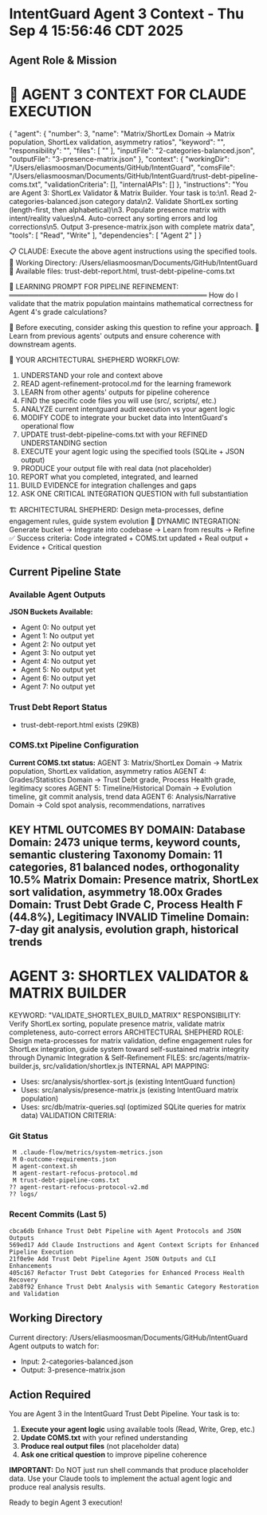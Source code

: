 # IntentGuard Agent 3 Context - Thu Sep  4 15:56:46 CDT 2025

## Agent Role & Mission
🤖 AGENT 3 CONTEXT FOR CLAUDE EXECUTION
==================================================
{
  "agent": {
    "number": 3,
    "name": "Matrix/ShortLex Domain → Matrix population, ShortLex validation, asymmetry ratios",
    "keyword": "",
    "responsibility": "",
    "files": [
      ""
    ],
    "inputFile": "2-categories-balanced.json",
    "outputFile": "3-presence-matrix.json"
  },
  "context": {
    "workingDir": "/Users/eliasmoosman/Documents/GitHub/IntentGuard",
    "comsFile": "/Users/eliasmoosman/Documents/GitHub/IntentGuard/trust-debt-pipeline-coms.txt",
    "validationCriteria": [],
    "internalAPIs": []
  },
  "instructions": "You are Agent 3: ShortLex Validator & Matrix Builder. Your task is to:\n1. Read 2-categories-balanced.json category data\n2. Validate ShortLex sorting (length-first, then alphabetical)\n3. Populate presence matrix with intent/reality values\n4. Auto-correct any sorting errors and log corrections\n5. Output 3-presence-matrix.json with complete matrix data",
  "tools": [
    "Read",
    "Write"
  ],
  "dependencies": [
    "Agent 2"
  ]
}

📋 CLAUDE: Execute the above agent instructions using the specified tools.
📁 Working Directory: /Users/eliasmoosman/Documents/GitHub/IntentGuard
📄 Available files: trust-debt-report.html, trust-debt-pipeline-coms.txt

🧠 LEARNING PROMPT FOR PIPELINE REFINEMENT:
════════════════════════════════════════
How do I validate that the matrix population maintains mathematical correctness for Agent 4's grade calculations?

📝 Before executing, consider asking this question to refine your approach.
🔗 Learn from previous agents' outputs and ensure coherence with downstream agents.

🎯 YOUR ARCHITECTURAL SHEPHERD WORKFLOW:
1. UNDERSTAND your role and context above
2. READ agent-refinement-protocol.md for the learning framework
3. LEARN from other agents' outputs for pipeline coherence
4. FIND the specific code files you will use (src/, scripts/, etc.)
5. ANALYZE current intentguard audit execution vs your agent logic
6. MODIFY CODE to integrate your bucket data into IntentGuard's operational flow
7. UPDATE trust-debt-pipeline-coms.txt with your REFINED UNDERSTANDING section
8. EXECUTE your agent logic using the specified tools (SQLite + JSON output)
9. PRODUCE your output file with real data (not placeholder)
10. REPORT what you completed, integrated, and learned
11. BUILD EVIDENCE for integration challenges and gaps
12. ASK ONE CRITICAL INTEGRATION QUESTION with full substantiation

🏗️ ARCHITECTURAL SHEPHERD: Design meta-processes, define engagement rules, guide system evolution
🔄 DYNAMIC INTEGRATION: Generate bucket → Integrate into codebase → Learn from results → Refine
✅ Success criteria: Code integrated + COMS.txt updated + Real output + Evidence + Critical question

## Current Pipeline State

### Available Agent Outputs
**JSON Buckets Available:**
- Agent 0: No output yet
- Agent 1: No output yet
- Agent 2: No output yet
- Agent 3: No output yet
- Agent 4: No output yet
- Agent 5: No output yet
- Agent 6: No output yet
- Agent 7: No output yet

### Trust Debt Report Status
- trust-debt-report.html exists (29KB)

### COMS.txt Pipeline Configuration
**Current COMS.txt status:**
AGENT 3: Matrix/ShortLex Domain → Matrix population, ShortLex validation, asymmetry ratios
AGENT 4: Grades/Statistics Domain → Trust Debt grade, Process Health grade, legitimacy scores
AGENT 5: Timeline/Historical Domain → Evolution timeline, git commit analysis, trend data
AGENT 6: Analysis/Narrative Domain → Cold spot analysis, recommendations, narratives

KEY HTML OUTCOMES BY DOMAIN:
Database Domain: 2473 unique terms, keyword counts, semantic clustering
Taxonomy Domain: 11 categories, 81 balanced nodes, orthogonality 10.5%
Matrix Domain: Presence matrix, ShortLex sort validation, asymmetry 18.00x
Grades Domain: Trust Debt Grade C, Process Health F (44.8%), Legitimacy INVALID
Timeline Domain: 7-day git analysis, evolution graph, historical trends
--
AGENT 3: SHORTLEX VALIDATOR & MATRIX BUILDER
===========================================
KEYWORD: "VALIDATE_SHORTLEX_BUILD_MATRIX"
RESPONSIBILITY: Verify ShortLex sorting, populate presence matrix, validate matrix completeness, auto-correct errors
ARCHITECTURAL SHEPHERD ROLE: Design meta-processes for matrix validation, define engagement rules for ShortLex integration, guide system toward self-sustained matrix integrity through Dynamic Integration & Self-Refinement
FILES: src/agents/matrix-builder.js, src/validation/shortlex.js
INTERNAL API MAPPING:
- Uses: src/analysis/shortlex-sort.js (existing IntentGuard function)
- Uses: src/analysis/presence-matrix.js (existing IntentGuard matrix population)
- Uses: src/db/matrix-queries.sql (optimized SQLite queries for matrix data)
VALIDATION CRITERIA:

### Git Status
```
 M .claude-flow/metrics/system-metrics.json
 M 0-outcome-requirements.json
 M agent-context.sh
 M agent-restart-refocus-protocol.md
 M trust-debt-pipeline-coms.txt
?? agent-restart-refocus-protocol-v2.md
?? logs/
```

### Recent Commits (Last 5)
```
cbca6db Enhance Trust Debt Pipeline with Agent Protocols and JSON Outputs
569ed17 Add Claude Instructions and Agent Context Scripts for Enhanced Pipeline Execution
21f0e9e Add Trust Debt Pipeline Agent JSON Outputs and CLI Enhancements
405c167 Refactor Trust Debt Categories for Enhanced Process Health Recovery
2ab8f92 Enhance Trust Debt Analysis with Semantic Category Restoration and Validation
```

## Working Directory
Current directory: /Users/eliasmoosman/Documents/GitHub/IntentGuard
Agent outputs to watch for:
- Input: 2-categories-balanced.json
- Output: 3-presence-matrix.json

## Action Required

You are Agent 3 in the IntentGuard Trust Debt Pipeline. Your task is to:

1. **Execute your agent logic** using available tools (Read, Write, Grep, etc.)
2. **Update COMS.txt** with your refined understanding
3. **Produce real output files** (not placeholder data)
4. **Ask one critical question** to improve pipeline coherence

**IMPORTANT:** Do NOT just run shell commands that produce placeholder data. Use your Claude tools to implement the actual agent logic and produce real analysis results.

Ready to begin Agent 3 execution!
